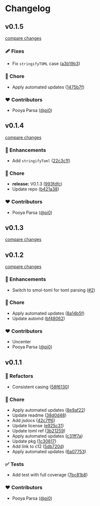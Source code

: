 # Changelog


## v0.1.5

[compare changes](https://github.com/unjs/confbox/compare/v0.1.4...v0.1.5)

### 🩹 Fixes

- Fix `stringifyTOML` case ([a3b19b3](https://github.com/unjs/confbox/commit/a3b19b3))

### 🏡 Chore

- Apply automated updates ([1475b7f](https://github.com/unjs/confbox/commit/1475b7f))

### ❤️ Contributors

- Pooya Parsa ([@pi0](http://github.com/pi0))

## v0.1.4

[compare changes](https://github.com/unjs/confbox/compare/v0.1.3...v0.1.4)

### 🚀 Enhancements

- Add `stringifyToml` ([22c3c1f](https://github.com/unjs/confbox/commit/22c3c1f))

### 🏡 Chore

- **release:** V0.1.3 ([993fdfc](https://github.com/unjs/confbox/commit/993fdfc))
- Update repo ([b421a38](https://github.com/unjs/confbox/commit/b421a38))

### ❤️ Contributors

- Pooya Parsa ([@pi0](http://github.com/pi0))

## v0.1.3

[compare changes](https://github.com/unjs/confbox/compare/v0.1.2...v0.1.3)

## v0.1.2

[compare changes](https://github.com/unjs/confbox/compare/v0.1.1...v0.1.2)

### 🚀 Enhancements

- Switch to smol-toml for toml parsing ([#2](https://github.com/unjs/confbox/pull/2))

### 🏡 Chore

- Apply automated updates ([8a14b5f](https://github.com/unjs/confbox/commit/8a14b5f))
- Update automd ([bf48062](https://github.com/unjs/confbox/commit/bf48062))

### ❤️ Contributors

- Uncenter 
- Pooya Parsa ([@pi0](http://github.com/pi0))

## v0.1.1


### 💅 Refactors

- Consistent casing ([58f6130](https://github.com/unjs/confbox/commit/58f6130))

### 🏡 Chore

- Apply automated updates ([8e9af22](https://github.com/unjs/confbox/commit/8e9af22))
- Update readme ([38d0d48](https://github.com/unjs/confbox/commit/38d0d48))
- Add jsdocs ([42c7ff6](https://github.com/unjs/confbox/commit/42c7ff6))
- Update license ([e925c31](https://github.com/unjs/confbox/commit/e925c31))
- Update toml ref ([3b21259](https://github.com/unjs/confbox/commit/3b21259))
- Apply automated updates ([c31ff7a](https://github.com/unjs/confbox/commit/c31ff7a))
- Update pkg ([1c30817](https://github.com/unjs/confbox/commit/1c30817))
- Add link to c12 ([5db720d](https://github.com/unjs/confbox/commit/5db720d))
- Apply automated updates ([6a07753](https://github.com/unjs/confbox/commit/6a07753))

### ✅ Tests

- Add test with full coverage ([7bc81b8](https://github.com/unjs/confbox/commit/7bc81b8))

### ❤️ Contributors

- Pooya Parsa ([@pi0](http://github.com/pi0))


